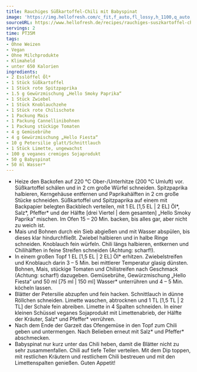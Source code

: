 ```yaml
---
title: Rauchiges Süßkartoffel-Chili mit Babyspinat
image: 'https://img.hellofresh.com/c_fit,f_auto,fl_lossy,h_1100,q_auto,w_2600/hellofresh_s3/image/rauchiges-suszkartoffel-chili-mit-babyspinat-1e6d9e54.jpg'
sourceURL: https://www.hellofresh.de/recipes/rauchiges-suszkartoffel-chili-mit-babyspinat-63282eba2d7e43026a016afa
servings: 2
time: PT35M
tags:
- Ohne Weizen
- Vegan
- Ohne Milchprodukte
- Klimaheld
- unter 650 Kalorien
ingredients:
- 2 Esslöffel Öl*
- 1 Stück Süßkartoffel
- 1 Stück rote Spitzpaprika
- 1.5 g Gewürzmischung „Hello Smoky Paprika“
- 1 Stück Zwiebel
- 1 Stück Knoblauchzehe
- 1 Stück rote Chilischote
- 1 Packung Mais
- 1 Packung Cannellinibohnen
- 1 Packung stückige Tomaten
- 4 g Gemüsebrühe
- 4 g Gewürzmischung „Hello Fiesta“
- 10 g Petersilie glatt/Schnittlauch
- 1 Stück Limette, ungewachst
- 100 g veganes cremiges Sojaprodukt
- 50 g Babyspinat
- 50 ml Wasser*
---
```


- Heize den Backofen auf 220 °C Ober-/Unterhitze (200 °C Umluft) vor.  Süßkartoffel schälen und in 2 cm große Würfel schneiden.  Spitzpaprika halbieren, Kerngehäuse entfernen und Paprikahälften in 2 cm große Stücke schneiden. Süßkartoffel und Spitzpaprika auf einem mit Backpapier belegten Backblech verteilen, mit 1 EL [1,5 EL | 2 EL] Öl\*, Salz\*, Pfeffer\* und der Hälfte [drei Viertel | dem gesamten] „Hello Smoky Paprika“ mischen. Im Ofen 15 – 20 Min. backen, bis alles gar, aber nicht zu weich ist.
- Mais und Bohnen durch ein Sieb abgießen und mit Wasser abspülen, bis dieses klar hindurchfließt.  Zwiebel halbieren und in halbe Ringe schneiden.  Knoblauch fein würfeln.  Chili längs halbieren, entkernen und Chilihälften in feine Streifen schneiden (Achtung: scharf!).
- In einem großen Topf 1 EL [1,5 EL | 2 EL] Öl\* erhitzen. Zwiebelstreifen und Knoblauch darin 3 – 5 Min. bei mittlerer Temperatur glasig dünsten.  Bohnen, Mais, stückige Tomaten und Chilistreifen nach Geschmack (Achtung: scharf!) dazugeben.  Gemüsebrühe, Gewürzmischung „Hello Fiesta“ und 50 ml [75 ml | 150 ml] Wasser\* unterrühren und 4 – 5 Min. köcheln lassen.
- Blätter der Petersilie abzupfen und fein hacken.  Schnittlauch in dünne Röllchen schneiden.  Limette waschen, abtrocknen und 1 TL [1,5 TL | 2 TL] der Schale fein abreiben. Limette in 4 Spalten schneiden.  In einer kleinen Schüssel veganes Sojaprodukt mit Limettenabrieb, der Hälfte der Kräuter, Salz\* und Pfeffer\* verrühren.
- Nach dem Ende der Garzeit das Ofengemüse in den Topf zum Chili geben und untermengen. Nach Belieben erneut mit Salz\* und Pfeffer\* abschmecken.
- Babyspinat nur kurz unter das Chili heben, damit die Blätter nicht zu sehr zusammenfallen.  Chili auf tiefe Teller verteilen. Mit dem Dip toppen, mit restlichen Kräutern und restlichem Chili bestreuen und mit den Limettenspalten genießen.  Guten Appetit!
